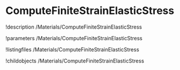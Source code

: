 <!-- MOOSE Documentation Stub: Remove this when content is added. -->

# ComputeFiniteStrainElasticStress
!description /Materials/ComputeFiniteStrainElasticStress

!parameters /Materials/ComputeFiniteStrainElasticStress

!listingfiles /Materials/ComputeFiniteStrainElasticStress

!childobjects /Materials/ComputeFiniteStrainElasticStress
